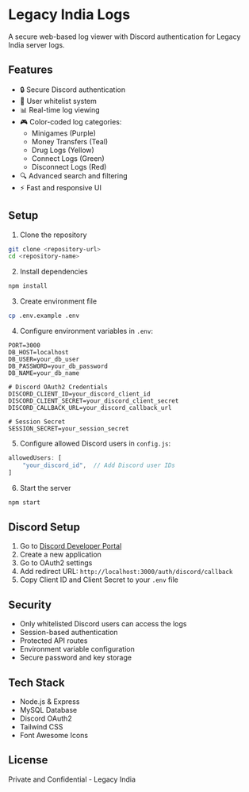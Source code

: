 # Legacy India Logs

A secure web-based log viewer with Discord authentication for Legacy India server logs.

## Features

- 🔒 Secure Discord authentication
- 👥 User whitelist system
- 📊 Real-time log viewing
- 🎮 Color-coded log categories:
  - Minigames (Purple)
  - Money Transfers (Teal)
  - Drug Logs (Yellow)
  - Connect Logs (Green)
  - Disconnect Logs (Red)
- 🔍 Advanced search and filtering
- ⚡ Fast and responsive UI

## Setup

1. Clone the repository
```bash
git clone <repository-url>
cd <repository-name>
```

2. Install dependencies
```bash
npm install
```

3. Create environment file
```bash
cp .env.example .env
```

4. Configure environment variables in `.env`:
```env
PORT=3000
DB_HOST=localhost
DB_USER=your_db_user
DB_PASSWORD=your_db_password
DB_NAME=your_db_name

# Discord OAuth2 Credentials
DISCORD_CLIENT_ID=your_discord_client_id
DISCORD_CLIENT_SECRET=your_discord_client_secret
DISCORD_CALLBACK_URL=your_discord_callback_url

# Session Secret
SESSION_SECRET=your_session_secret
```

5. Configure allowed Discord users in `config.js`:
```javascript
allowedUsers: [
    "your_discord_id",  // Add Discord user IDs
]
```

6. Start the server
```bash
npm start
```

## Discord Setup

1. Go to [Discord Developer Portal](https://discord.com/developers/applications)
2. Create a new application
3. Go to OAuth2 settings
4. Add redirect URL: `http://localhost:3000/auth/discord/callback`
5. Copy Client ID and Client Secret to your `.env` file

## Security

- Only whitelisted Discord users can access the logs
- Session-based authentication
- Protected API routes
- Environment variable configuration
- Secure password and key storage

## Tech Stack

- Node.js & Express
- MySQL Database
- Discord OAuth2
- Tailwind CSS
- Font Awesome Icons

## License

Private and Confidential - Legacy India
